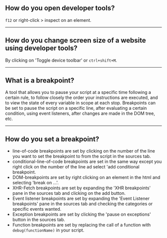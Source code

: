 ## **How do you open developer tools?**

`f12` or right-click > inspect on an element.

---

## **How do you change screen size of a website using developer tools?**

By clicking on 'Toggle device toolbar' or `ctrl+shift+M`.

---

## **What is a breakpoint?**

A tool that allows you to pause your script at a specific time following a certain rule, to follow closely the order your instructions are executed, and to view the state of every variable in scope at each stop. Breakpoints can be set to pause the script on a specific line, after evaluating a certain condition, using event listeners, after changes are made in the DOM tree, etc.

---

## **How do you set a breakpoint?**

- line-of-code breakpoints are set by clicking on the number of the line you want to set the breakpoint to from the script in the sources tab.
- conditional-line-of-code breakpoints are set in the same way except you right click on the number of the line ad select 'add conditional breakpoint.
- DOM-breakpoints are set by right clicking on an element in the html and selecting 'break on ...'.
- XHR-Fetch breakpoints are set by expanding the 'XHR breakpoints' pane in the sources tab and clicking on the add button.
- Event listener breakpoints are set by expanding the 'Event Listener breakpoints' pane in the sources tab and checking the categories or specific events wanted.
- Exception breakpoints are set by clicking the 'pause on exceptions' button in the sources tab.
- Function breakpoints are set by replacing the call of a function with `debug(functionName)` in your script.
